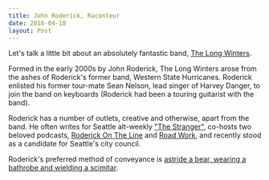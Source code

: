 ```yaml
---
title: John Roderick, Raconteur
date: 2016-04-18
layout: Post
---
```


Let's talk a little bit about an absolutely fantastic band, [The Long Winters](www.thelongwinters.com).

Formed in the early 2000s by John Roderick, The Long Winters arose from the ashes of Roderick's former band, Western State Hurricanes. Roderick enlisted his former tour-mate Sean Nelson, lead singer of Harvey Danger, to join the band on keyboards (Roderick had been a touring guitarist with the band).

Roderick has a number of outlets, creative and otherwise, apart from the band. He often writes for Seattle alt-weekly ["The Stranger"](www.thestranger.com), co-hosts two beloved podcasts, [Roderick On The Line](http://www.merlinmann.com/roderick/) and [Road Work](http://5by5.tv/roadwork), and recently stood as a candidate for Seattle's city council.

Roderick's preferred method of conveyance is [astride a bear, wearing a bathrobe and wielding a scimitar](http://www.merlinmann.com/roderick/ep-70-bad-cop-worse-cop-man-in-bathrobe.html).
